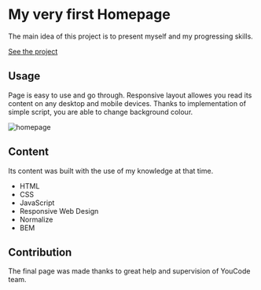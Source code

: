 # My very first Homepage

The main idea of this project is to present myself and my progressing skills.

[See the project](https://marcinkpawel.github.io/homepage/)

## Usage

Page is easy to use and go through. Responsive layout allowes you read its content on any desktop and mobile devices.
Thanks to implementation of simple script, you are able to change background colour.

![homepage](https://user-images.githubusercontent.com/103523918/196526470-334f7960-0a5a-4e0c-946c-defcc975e986.gif)

## Content 
Its content was built with the use of my knowledge at that time.

 - HTML
 - CSS
 - JavaScript
 - Responsive Web Design
 - Normalize
 - BEM
 
## Contribution

The final page was made thanks to great help and supervision of YouCode team. 
